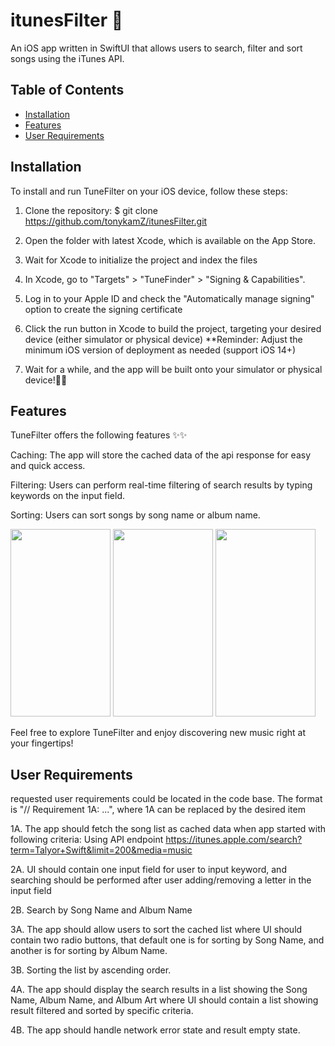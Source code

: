 # itunesFilter 🎵
An iOS app written in SwiftUI that allows users to search, filter and sort songs using the iTunes API.
## Table of Contents

- [Installation](#installation)
- [Features](#features)
- [User Requirements](#user-requirements)

## Installation

To install and run TuneFilter on your iOS device, follow these steps:

1. Clone the repository:
$ git clone https://github.com/tonykamZ/itunesFilter.git

2. Open the folder with latest Xcode, which is available on the App Store.

3. Wait for Xcode to initialize the project and index the files

4. In Xcode, go to "Targets" > "TuneFinder" > "Signing & Capabilities".

5. Log in to your Apple ID and check the "Automatically manage signing" option to create the signing certificate

6. Click the run button in Xcode to build the project, targeting your desired device (either simulator or physical device)
   **Reminder: Adjust the minimum iOS version of deployment as needed (support iOS 14+)

7. Wait for a while, and the app will be built onto your simulator or physical device!🎉🎉

## Features

TuneFilter offers the following features ✨✨

Caching: The app will store the cached data of the api response for easy and quick access.

Filtering: Users can perform real-time filtering of search results by typing keywords on the input field.

Sorting: Users can sort songs by song name or album name.

<img src="https://github.com/tonykamZ/itunesFilter/assets/67361009/107ea612-fb37-45f6-9754-4bec4522decd" width="160" height="300">
<img src="https://github.com/tonykamZ/itunesFilter/assets/67361009/e8e02239-09c3-4d1d-a863-e23800329647" width="160" height="300">
<img src="https://github.com/tonykamZ/itunesFilter/assets/67361009/a91ac244-32b8-40fe-9412-21102ef7216f" width="160" height="300">

Feel free to explore TuneFilter and enjoy discovering new music right at your fingertips!

## User Requirements

requested user requirements could be located in the code base. The format is "// Requirement 1A: ...", where 1A can be replaced by the desired item

1A. The app should fetch the song list as cached data when app started with following criteria:
    Using API endpoint https://itunes.apple.com/search?term=Talyor+Swift&limit=200&media=music

2A. UI should contain one input field for user to input keyword, and searching should be performed after user adding/removing a letter in the input field

2B. Search by Song Name and Album Name

3A. The app should allow users to sort the cached list where UI should contain two radio buttons, that default one is for sorting by Song Name, and another is for sorting by Album Name.

3B. Sorting the list by ascending order.

4A. The app should display the search results in a list showing the Song Name, Album Name, and Album Art where UI should contain a list showing result filtered and sorted by specific criteria.

4B. The app should handle network error state and result empty state.





